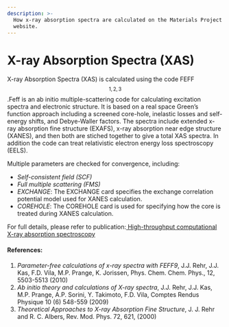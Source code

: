 ```yaml
---
description: >-
  How x-ray absorption spectra are calculated on the Materials Project (MP)
  website.
---
```


# X-ray Absorption Spectra (XAS)

X-ray Absorption Spectra (XAS) is calculated using the code FEFF$$^{1,2,3}$$.Feff is an ab initio multiple-scattering code for calculating excitation spectra and electronic structure. It is based on a real space Green’s function approach including a screened core-hole, inelastic losses and self-energy shifts, and Debye-Waller factors. The spectra include extended x-ray absorption fine structure (EXAFS), x-ray absorption near edge structure (XANES), and then both are stiched together to give a total XAS spectra. In addition the code can treat relativistic electron energy loss spectroscopy (EELS).&#x20;

Multiple parameters are checked for convergence, including:

* _Self-consistent field (SCF)_
* _Full multiple scattering (FMS)_
* _EXCHANGE_: The EXCHANGE card specifies the exchange correlation potential model used for XANES calculation.&#x20;
* _COREHOLE_: The COREHOLE card is used for specifying how the core is treated during XANES calculation.&#x20;

For full details, please refer to publication:[ High-throughput computational X-ray absorption spectroscopy](https://www.nature.com/articles/sdata2018151)



#### References:

1. _Parameter-free calculations of x-ray spectra with FEFF9_, J.J. Rehr, J.J. Kas, F.D. Vila, M.P. Prange, K. Jorissen, Phys. Chem. Chem. Phys., 12, 5503-5513 (2010)
2. _Ab initio theory and calculations of X-ray spectra_, J.J. Rehr, J.J. Kas, M.P. Prange, A.P. Sorini, Y. Takimoto, F.D. Vila, Comptes Rendus Physique 10 (6) 548-559 (2009)&#x20;
3. _Theoretical Approaches to X-ray Absorption Fine Structure_, J. J. Rehr and R. C. Albers, Rev. Mod. Phys. 72, 621, (2000)

